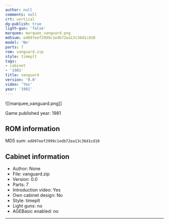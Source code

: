 ```yaml
---
author: null
comments: null
crt: vertical
dg-publish: true
ligth-gun: 'false'
marquee: marquee_vanguard.png
md5sum: ed897eef2999c1edb72ea13c36d1cd10
model: 'No'
parts: 7
rom: vanguard.zip
style: timeplt
tags:
- cabinet
- '1981'
title: vanguard
version: '0.0'
video: 'Yes'
year: '1981'
---
```


![[marquee_vanguard.png]]

Game published year: 1981

## ROM information

MD5 sum: `ed897eef2999c1edb72ea13c36d1cd10` 

## Cabinet information

- Author: None
- File: vanguard.zip
- Version: 0.0
- Parts: 7
- Introduction video: Yes
- Own cabinet design: No
- Style: timeplt
- Light guns: no
- AGEBasic enabled: no

---
